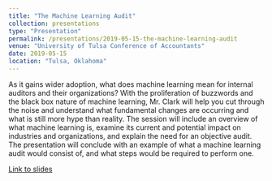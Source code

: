 ```yaml
---
title: "The Machine Learning Audit"
collection: presentations
type: "Presentation"
permalink: /presentations/2019-05-15-the-machine-learning-audit
venue: "University of Tulsa Conference of Accountants"
date: 2019-05-15
location: "Tulsa, Oklahoma"
---
```


As it gains wider adoption, what does machine learning mean for internal auditors and their organizations? With the proliferation of buzzwords and the black box nature of machine learning, Mr. Clark will help you cut through the noise and understand what fundamental changes are occurring and what is still more hype than reality. The session will include an overview of what machine learning is, examine its current and potential impact on industries and organizations, and explain the need for an objective audit. The presentation will conclude with an example of what a machine learning audit would consist of, and what steps would be required to perform one. 

[Link to slides](https://www.slideshare.net/AndrewClark71/the-machine-learning-audit-146799029)

